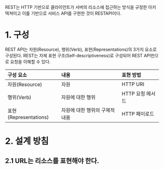 REST는 HTTP 기반으로 클라이언트가 서버의 리소스에 접근하는 방식을 규정한 아키텍쳐이고 이를 기반으로 서비스 API를 구현한 것이 RESTAPI이다.



# 1. 구성

REST API는 자원(Resource), 행위(Verb), 표현(Representations)의 3가지 요소로 구성된다. REST는 자체 표현 구조(Self-descriptiveness)로 구성되어 REST API만으로 요청을 이해할 수 있다.

| 구성 요소             | 내용                           | 표현 방법        |
| :-------------------- | :----------------------------- | :--------------- |
| 자원(Resource)        | 자원                           | HTTP URI         |
| 행위(Verb)            | 자원에 대한 행위               | HTTP 요청 메서드 |
| 표현(Representations) | 자원에 대한 행위의 구체적 내용 | HTTP 페이로드    |



# 2. 설계 방침

## 2.1 URL는 리소스를 표현해야 한다.

